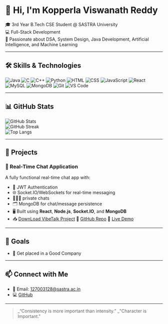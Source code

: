 # 👋 Hi, I'm Kopperla Viswanath Reddy

🎓 3rd Year B.Tech CSE Student @ SASTRA University  
💻 Full-Stack Development   
🚀 Passionate about DSA, System Design, Java Development, Artificial Intelligence, and Machine Learning

---

## 🛠️ Skills & Technologies

![Java](https://img.shields.io/badge/Java-007396?style=for-the-badge&logo=java)
![C](https://img.shields.io/badge/C-00599C?style=for-the-badge&logo=c)
![C++](https://img.shields.io/badge/C++-00599C?style=for-the-badge&logo=c%2B%2B)
![Python](https://img.shields.io/badge/Python-3776AB?style=for-the-badge&logo=python)
![HTML](https://img.shields.io/badge/HTML5-E34F26?style=for-the-badge&logo=html5)
![CSS](https://img.shields.io/badge/CSS3-1572B6?style=for-the-badge&logo=css3)
![JavaScript](https://img.shields.io/badge/JavaScript-F7DF1E?style=for-the-badge&logo=javascript)
![React](https://img.shields.io/badge/React-20232A?style=for-the-badge&logo=react)
![MySQL](https://img.shields.io/badge/MySQL-005C84?style=for-the-badge&logo=mysql)
![MongoDB](https://img.shields.io/badge/MongoDB-4EA94B?style=for-the-badge&logo=mongodb)
![Git](https://img.shields.io/badge/Git-F05032?style=for-the-badge&logo=git)
![VS Code](https://img.shields.io/badge/VSCode-007ACC?style=for-the-badge&logo=visual-studio-code)

---

## 📊 GitHub Stats

![GitHub Stats](https://github-readme-stats.vercel.app/api?username=KopperlaViswanathReddy&show_icons=true&theme=tokyonight)  
![GitHub Streak](https://streak-stats.demolab.com?user=KopperlaViswanathReddy&theme=tokyonight)  
![Top Langs](https://github-readme-stats.vercel.app/api/top-langs/?username=KopperlaViswanathReddy&layout=compact&theme=tokyonight)

---

## 🚀 Projects

### 💬 Real-Time Chat Application
A fully functional real-time chat app with:
- 🔐 JWT Authentication
- 🌐 Socket.IO/WebSockets for real-time messaging
- 🧑‍🤝‍🧑 private chats
- 🗂 MongoDB for chat/message persistence
- 🖥️ Built using **React**, **Node.js**, **Socket.IO**, and **MongoDB**
- 📥 [ DownLoad VibeTalk Project](https://drive.google.com/file/d/1OUw2Fnez57UDgeuNx6IoCnDJ19YMiRa_/view)
🔗 [GitHub Repo](https://github.com/KopperlaViswanathReddy/VibeTalk-Real-Time-Chat-Application/tree/master)
🔴 [Live Demo](https://drive.google.com/drive/folders/1OUjvpVC_mWbTnCu6dvuFwfzOT_Dw3GrO?dmr=1&ec=wgc-drive-hero-goto)



---

## 🎯 Goals
   
- 💼 Get placed in a Good Company

---

## 📫 Connect with Me

- 📧 Email: 127003128@sastra.ac.in
- 💻 [GitHub](https://github.com/KopperlaViswanathReddy)

---

> _“Consistency is more important than intensity.”
> _"Character is Important."

